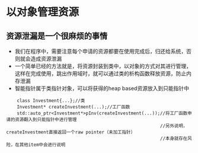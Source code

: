 # 以对象管理资源
## 资源泄漏是一个很麻烦的事情
- 我们在程序中，需要注意每个申请的资源都要在使用完成后，归还给系统，否则就会造成资源泄漏
- 一个简单已经的方法就是，将资源封装到类中，以对象的方式对其进行管理，这样在完成使用，跳出作用域时，就可以通过类的析构函数释放资源，防止内存泄漏
- 智能指针属于类指针对象，可以将获得的heap based资源放入到只能指针中
```
    class Investment{...};//类
    Investment* createInvestment(...);//工厂函数
    std::auto_ptr<Investment*>pInv(createInvestment(...));//将工厂函数申请的资源翻入到只能指针中进行管理
                                                          //另外说明，createInvestment直接返回一个raw pointer（未加工指针）
                                                          //本身就存在风险，在其他item中会进行说明
```